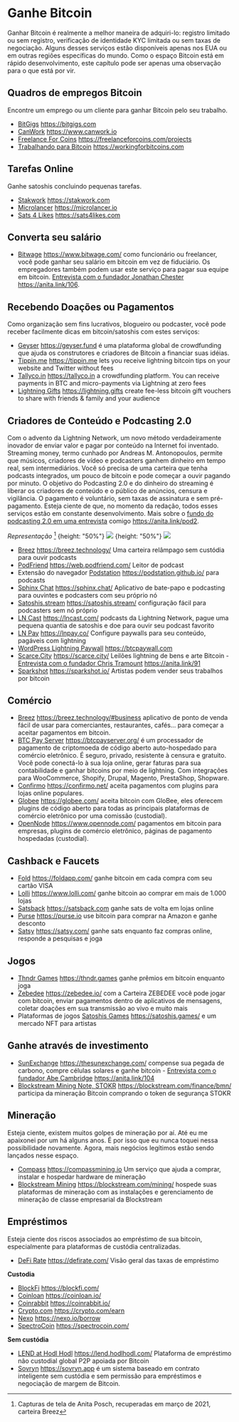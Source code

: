 # Ganhe Bitcoin
Ganhar Bitcoin é realmente a melhor maneira de adquiri-lo: registro limitado ou sem registro, verificação de identidade KYC limitada ou sem taxas de negociação. Alguns desses serviços estão disponíveis apenas nos EUA ou em outras regiões específicas do mundo. Como o espaço Bitcoin está em rápido desenvolvimento, este capítulo pode ser apenas uma observação para o que está por vir.

## Quadros de empregos Bitcoin
Encontre um emprego ou um cliente para ganhar Bitcoin pelo seu trabalho.
* [BitGigs](https://bitgigs.com/) https://bitgigs.com
* [CanWork](https://www.canwork.io/) https://www.canwork.io
* [Freelance For Coins](https://freelanceforcoins.com/projects) https://freelanceforcoins.com/projects
* [Trabalhando para Bitcoin](https://workingforbitcoins.com/) https://workingforbitcoins.com

## Tarefas Online
Ganhe satoshis concluindo pequenas tarefas.
* [Stakwork](https://stakwork.com) https://stakwork.com
* [Microlancer](https://microlancer.io/) https://microlancer.io
* [Sats 4 Likes](https://sats4likes.com) https://sats4likes.com

## Converta seu salário
* [Bitwage](https://www.bitwage.com/) https://www.bitwage.com/ como funcionário ou freelancer, você pode ganhar seu salário em bitcoin em vez de fiduciário. Os empregadores também podem usar este serviço para pagar sua equipe em bitcoin. [Entrevista com o fundador Jonathan Chester](https://anita.link/106) https://anita.link/106.

## Recebendo Doações ou Pagamentos
Como organização sem fins lucrativos, blogueiro ou podcaster, você pode receber facilmente dicas em bitcoin/satoshis com estes serviços:

* [Geyser](https://geyser.fund/) https://geyser.fund é uma plataforma global de crowdfunding que ajuda os construtores e criadores de Bitcoin a financiar suas idéias.
* [Tippin.me](https://tippin.me/) https://tippin.me lets you receive lightning bitcoin tips on your website and Twitter without fees
* [Tallyco.in](https://tallyco.in/) https://tallyco.in a crowdfunding platform. You can receive payments in BTC and micro-payments via Lightning at zero fees
* [Lightning Gifts](https://lightning.gifts/) https://lightning.gifts create fee-less bitcoin gift vouchers to share with friends & family and your audience

## Criadores de Conteúdo e Podcasting 2.0
Com o advento da Lightning Network, um novo método verdadeiramente inovador de enviar valor e pagar por conteúdo na Internet foi inventado. Streaming money, termo cunhado por Andreas M. Antonopoulos, permite que músicos, criadores de vídeo e podcasters ganhem dinheiro em tempo real, sem intermediários. Você só precisa de uma carteira que tenha podcasts integrados, um pouco de bitcoin e pode começar a ouvir pagando por minuto. O objetivo do Podcasting 2.0 e do dinheiro do streaming é liberar os criadores de conteúdo e o público de anúncios, censura e vigilância. O pagamento é voluntário, sem taxas de assinatura e sem pré-pagamento. Esteja ciente de que, no momento da redação, todos esses serviços estão em constante desenvolvimento. Mais sobre o [fundo do podcasting 2.0 em uma entrevista](https://anita.link/pod2) comigo https://anita.link/pod2.

*Representação* [^78]
{height: "50%"}
![](resources/_breez-podcast.png)
{height: "50%"}
![](resources/_breez-podcast-boost.png)

* [Breez](https://breez.technology/) https://breez.technology/  Uma carteira relâmpago sem custódia para ouvir podcasts
* [PodFriend](https://web.podfriend.com/) https://web.podfriend.com/ Leitor de podcast
* Extensão do navegador [Podstation](https://podstation.github.io/) https://podstation.github.io/ para podcasts
* [Sphinx Chat](https://sphinx.chat/) https://sphinx.chat/ Aplicativo de bate-papo e podcasting para ouvintes e podcasters com seu próprio nó
* [Satoshis.stream](https://satoshis.stream/) https://satoshis.stream/ configuração fácil para podcasters sem nó próprio
* [LN Cast](https://lncast.com/) https://lncast.com/ podcasts da Lightning Network, pague uma pequena quantia de satoshis e doe para ouvir seu podcast favorito
* [LN Pay](https://lnpay.co/) https://lnpay.co/ Configure paywalls para seu conteúdo, pagáveis com lightning
* [WordPress Lightning Paywall](https://btcpaywall.com) https://btcpaywall.com
* [Scarce.City](https://scarce.city/) https://scarce.city/ Leilões lightning de bens e arte Bitcoin - [Entrevista com o fundador Chris Tramount](https://anita.link/91) https://anita.link/91
* [Sparkshot](https://sparkshot.io/) https://sparkshot.io/ Artistas podem vender seus trabalhos por bitcoin

## Comércio
* [Breez](https://breez.technology/#business) https://breez.technology/#business aplicativo de ponto de venda fácil de usar para comerciantes, restaurantes, cafés... para começar a aceitar pagamentos em bitcoin.
* [BTC Pay Server](https://btcpayserver.org/) https://btcpayserver.org/ é um processador de pagamento de criptomoeda de código aberto auto-hospedado para comércio eletrônico. É seguro, privado, resistente à censura e gratuito. Você pode conectá-lo à sua loja online, gerar faturas para sua contabilidade e ganhar bitcoins por meio de lightning. Com integrações para WooCommerce, Shopify, Drupal, Magento, PrestaShop, Shopware.
* [Confirmo](https://confirmo.net/) https://confirmo.net/ aceita pagamentos com plugins para lojas online populares.
* [Globee](https://globee.com/) https://globee.com/ aceita bitcoin com GloBee, eles oferecem plugins de código aberto para todas as principais plataformas de comércio eletrônico por uma comissão (custodial).
* [OpenNode](https://www.opennode.com/) https://www.opennode.com/ pagamentos em bitcoin para empresas, plugins de comércio eletrônico, páginas de pagamento hospedadas (custodial).

## Cashback e Faucets
* [Fold](https://foldapp.com/) https://foldapp.com/ ganhe bitcoin em cada compra com seu cartão VISA
* [Lolli](https://www.lolli.com/) https://www.lolli.com/ ganhe bitcoin ao comprar em mais de 1.000 lojas
* [Satsback](https://satsback.com) https://satsback.com ganhe sats de volta em lojas online
* [Purse](https://purse.io) https://purse.io use bitcoin para comprar na Amazon e ganhe desconto
* [Satsy](https://satsy.com/) https://satsy.com/ ganhe sats enquanto faz compras online, responde a pesquisas e joga

## Jogos
* [Thndr Games](https://thndr.games/games)  https://thndr.games ganhe prêmios em bitcoin enquanto joga
* [Zebedee](https://zebedee.io/) https://zebedee.io/ com a Carteira ZEBEDEE você pode jogar com bitcoin, enviar pagamentos dentro de aplicativos de mensagens, coletar doações em sua transmissão ao vivo e muito mais
* Plataformas de jogos [Satoshis Games](https://satoshis.games/) https://satoshis.games/ e um mercado NFT para artistas

## Ganhe através de investimento
* [SunExchange](https://thesunexchange.com/) https://thesunexchange.com/ compense sua pegada de carbono, compre células solares e ganhe bitcoin - [Entrevista com o fundador Abe Cambridge](https://anita.link/104) https://anita.link/104
* [Blockstream Mining Note, STOKR](https://blockstream.com/finance/bmn/) https://blockstream.com/finance/bmn/ participa da mineração Bitcoin comprando o token de segurança STOKR

## Mineração
Esteja ciente, existem muitos golpes de mineração por aí. Até eu me apaixonei por um há alguns anos. É por isso que eu nunca toquei nessa possibilidade novamente. Agora, mais negócios legítimos estão sendo lançados nesse espaço.

* [Compass](https://compassmining.io/) https://compassmining.io Um serviço que ajuda a comprar, instalar e hospedar hardware de mineração
* [Blockstream Mining](https://blockstream.com/mining/) https://blockstream.com/mining/ hospede suas plataformas de mineração com as instalações e gerenciamento de mineração de classe empresarial da Blockstream

## Empréstimos

Esteja ciente dos riscos associados ao empréstimo de sua bitcoin, especialmente para plataformas de custódia centralizadas. 

* [DeFi Rate](https://defirate.com/) https://defirate.com/ Visão geral das taxas de empréstimo

**Custodia**
* [BlockFi](https://blockfi.com/) https://blockfi.com/
* [Coinloan](https://coinloan.io/) https://coinloan.io/
* [Coinrabbit](https://coinrabbit.io/) https://coinrabbit.io/
* [Crypto.com](https://crypto.com/earn) https://crypto.com/earn
* [Nexo](https://nexo.io/borrow) https://nexo.io/borrow
* [SpectroCoin](https://spectrocoin.com/) https://spectrocoin.com/

**Sem custódia**
* [LEND at Hodl Hodl](https://lend.hodlhodl.com/) https://lend.hodlhodl.com/ Plataforma de empréstimo não custodial global P2P apoiada por Bitcoin
* [Sovryn](https://sovryn.app) https://sovryn.app é um sistema baseado em contrato inteligente sem custódia e sem permissão para empréstimos e negociação de margem de Bitcoin.

[^78]: Capturas de tela de Anita Posch, recuperadas em março de 2021, carteira Breez
